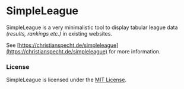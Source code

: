 # SimpleLeague

SimpleLeague is a very minimalistic tool to display tabular league data *(results, rankings etc.)* in existing websites.

See [https://christianspecht.de/simpleleague](https://christianspecht.de/simpleleague) for more information.


### License

SimpleLeague is licensed under the [MIT License](https://christianspecht.de/simpleleague/#license).